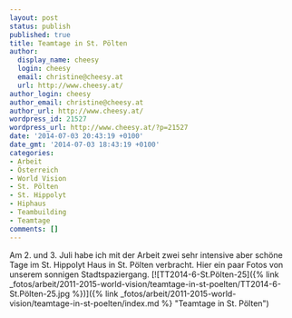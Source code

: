 ```yaml
---
layout: post
status: publish
published: true
title: Teamtage in St. Pölten
author:
  display_name: cheesy
  login: cheesy
  email: christine@cheesy.at
  url: http://www.cheesy.at/
author_login: cheesy
author_email: christine@cheesy.at
author_url: http://www.cheesy.at/
wordpress_id: 21527
wordpress_url: http://www.cheesy.at/?p=21527
date: '2014-07-03 20:43:19 +0100'
date_gmt: '2014-07-03 18:43:19 +0100'
categories:
- Arbeit
- Österreich
- World Vision
- St. Pölten
- St. Hippolyt
- Hiphaus
- Teambuilding
- Teamtage
comments: []
---
```

Am 2. und 3. Juli habe ich mit der Arbeit zwei sehr intensive aber schöne Tage im St. Hippolyt Haus in St. Pölten verbracht. Hier ein paar Fotos von unserem sonnigen Stadtspaziergang.
[![TT2014-6-St.Pölten-25]({% link _fotos/arbeit/2011-2015-world-vision/teamtage-in-st-poelten/TT2014-6-St.Pölten-25.jpg %})]({% link _fotos/arbeit/2011-2015-world-vision/teamtage-in-st-poelten/index.md %} "Teamtage in St. Pölten")
